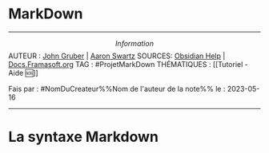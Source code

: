 # MarkDown
---
$$Information$$
AUTEUR : [John Gruber](https://fr.wikipedia.org/wiki/John_Gruber) | [Aaron Swartz](https://fr.wikipedia.org/wiki/Aaron_Swartz)
SOURCES: [Obsidian Help](https://help.obsidian.md/Editing+and+formatting/Basic+formatting+syntax) | [Docs.Framasoft.org](https://docs.framasoft.org/fr/grav/markdown.html) 
TAG :  #ProjetMarkDown
THÉMATIQUES : [[Tutoriel - Aide 🆘]] 

Fais par : #NomDuCreateur%%Nom de l'auteur de la note%%
le : 2023-05-16 

---

#   La syntaxe Markdown
